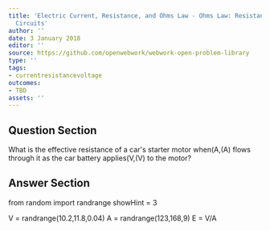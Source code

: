 ```yaml
---
title: 'Electric Current, Resistance, and Ohms Law - Ohms Law: Resistance and Simple
  Circuits'
author: ''
date: 3 January 2018
editor: ''
source: https://github.com/openwebwork/webwork-open-problem-library
type: ''
tags:
- currentresistancevoltage
outcomes:
- TBD
assets: ''
---
```


## Question Section 

What is the effective resistance of a car's starter motor when(A,(A) flows through it as the car battery applies(V,(V) to the motor?


## Answer Section

from random import randrange
showHint = 3


V = randrange(10.2,11.8,0.04)
A = randrange(123,168,9)
E = V/A